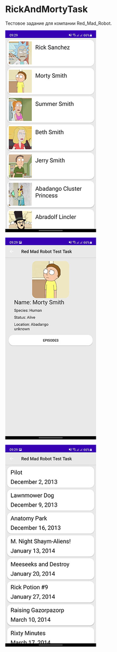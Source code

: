 # RickAndMortyTask

Тестовое задание для компании Red_Mad_Robot.

![screen1](https://github.com/Gorosheg/RedMadRobotTestTask/blob/master/common/src/main/res/drawable/screen_1.jpg)


![screen2](https://github.com/Gorosheg/RedMadRobotTestTask/blob/master/common/src/main/res/drawable/screen_2.jpg)


![screen3](https://github.com/Gorosheg/RedMadRobotTestTask/blob/master/common/src/main/res/drawable/screen_3.jpg)
